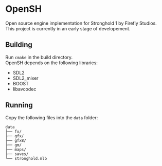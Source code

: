 # OpenSH
Open source engine implementation for Stronghold 1 by Firefly Studios.  
This project is currently in an early stage of developement.

##  Building
Run `cmake` in the build directory.  
OpenSH depends on the following libraries:
* SDL2
* SDL2_mixer
* BOOST
* libavcodec

## Running
Copy the following files into the `data` folder:  

```
data
├── fx/
├── gfx/
├── gfx8/
├── gm/
├── maps/
├── saves/
└── stronghold.mlb
```